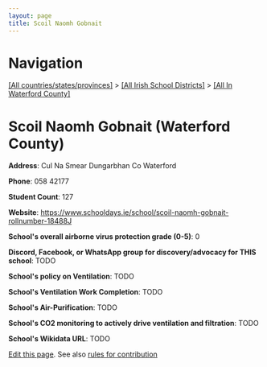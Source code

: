 ```yaml
---
layout: page
title: Scoil Naomh Gobnait
---
```

# Navigation

[[All countries/states/provinces]](../../..) > [[All Irish School Districts]](../..) > [[All In Waterford County]](..)

# Scoil Naomh Gobnait (Waterford County)

**Address**: Cul Na Smear Dungarbhan Co Waterford

**Phone**: 058 42177

**Student Count**: 127

**Website**: <https://www.schooldays.ie/school/scoil-naomh-gobnait-rollnumber-18488J>

**School's overall airborne virus protection grade (0-5)**: 0

**Discord, Facebook, or WhatsApp group for discovery/advocacy for THIS school**: TODO

**School's policy on Ventilation**: TODO

**School's Ventilation Work Completion**: TODO

**School's Air-Purification**: TODO

**School's CO2 monitoring to actively drive ventilation and filtration**: TODO

**School's Wikidata URL**: TODO


[Edit this page](https://github.com/ventilate-schools/Ireland/edit/main/./Waterford_County/Scoil_Naomh_Gobnait.md). See also [rules for contribution](../../../contribution-rules/)